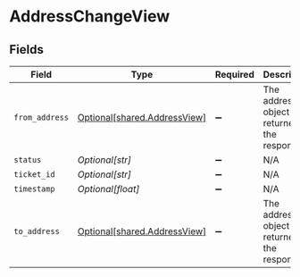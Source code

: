 # AddressChangeView


## Fields

| Field                                                                  | Type                                                                   | Required                                                               | Description                                                            |
| ---------------------------------------------------------------------- | ---------------------------------------------------------------------- | ---------------------------------------------------------------------- | ---------------------------------------------------------------------- |
| `from_address`                                                         | [Optional[shared.AddressView]](undefined/models/shared/addressview.md) | :heavy_minus_sign:                                                     | The address object returned in the response.                           |
| `status`                                                               | *Optional[str]*                                                        | :heavy_minus_sign:                                                     | N/A                                                                    |
| `ticket_id`                                                            | *Optional[str]*                                                        | :heavy_minus_sign:                                                     | N/A                                                                    |
| `timestamp`                                                            | *Optional[float]*                                                      | :heavy_minus_sign:                                                     | N/A                                                                    |
| `to_address`                                                           | [Optional[shared.AddressView]](undefined/models/shared/addressview.md) | :heavy_minus_sign:                                                     | The address object returned in the response.                           |